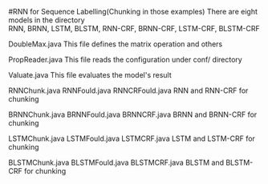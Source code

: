 #RNN for Sequence Labelling(Chunking in those examples)
There are eight models in the directory  
RNN, BRNN, LSTM, BLSTM, RNN-CRF, BRNN-CRF, LSTM-CRF, BLSTM-CRF


DoubleMax.java 
This file defines the matrix operation and others

PropReader.java
This file reads the configuration under conf/ directory

Valuate.java
This file evaluates the model's result 

RNNChunk.java
RNNFould.java
RNNCRFould.java
RNN and RNN-CRF for chunking

BRNNChunk.java
BRNNFould.java
BRNNCRF.java
BRNN and BRNN-CRF for chunking

LSTMChunk.java
LSTMFould.java
LSTMCRF.java
LSTM and LSTM-CRF for chunking

BLSTMChunk.java
BLSTMFould.java
BLSTMCRF.java
BLSTM and BLSTM-CRF for chunking
